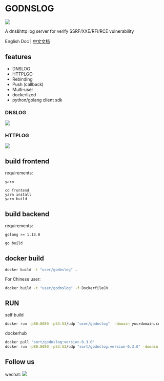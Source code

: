 # GODNSLOG

![](https://s1.ax1x.com/2020/08/31/dXFLg1.png)

A dns&amp;http log server for verify SSRF/XXE/RFI/RCE vulnerability

English Doc | [中文文档](https://github.com/chennqqi/godnslog/blob/master/README_CN.md)

## features

- DNSLOG
- HTTPLGO
- Rebinding
- Push (callback)
- Multi-user
- dockerlized
- python/golang client sdk


### DNSLOG
![](https://s1.ax1x.com/2020/08/31/dXPba4.png)


### HTTPLOG
![](https://s1.ax1x.com/2020/08/31/dXiiIH.png)


## build frontend

requirements: 

`yarn`

```
cd frontend
yarn install
yarn build
```
	
## build backend

requirements: 

`golang >= 1.13.0`

```bash
go build
```

## docker build

```bash
docker build -t "user/godnslog" .
```

For Chinese user:

```bash
docker build -t "user/godnslog" -f DockerfileCN .
```

## RUN

self build

```bash
docker run -p80:8080 -p53:53/udp "user/godnslog"  -domain yourdomain.com -4 100.100.100.100
```

dockerhub

```bash
docker pull "sort/godnslog:version-0.3.0"
docker run -p80:8080 -p53:53/udp "sort/godnslog:version-0.3.0" -domain yourdomain.com -4 100.100.100.100
```


## Follow us

wechat:
![](https://open.weixin.qq.com/qr/code?username=gh_d110440c4890)